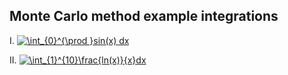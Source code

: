 ## Monte Carlo method example integrations

I. <a href="https://www.codecogs.com/eqnedit.php?latex=\bg_white&space;\int_{0}^{\prod&space;}sin(x)&space;dx" target="_blank"><img src="https://latex.codecogs.com/gif.latex?\bg_white&space;\int_{0}^{\prod&space;}sin(x)&space;dx" title="\int_{0}^{\prod }sin(x) dx" /></a>

II. <a href="https://www.codecogs.com/eqnedit.php?latex=\bg_white&space;\int_{1}^{10}\frac{ln(x)}{x}dx" target="_blank"><img src="https://latex.codecogs.com/gif.latex?\bg_white&space;\int_{1}^{10}\frac{ln(x)}{x}dx" title="\int_{1}^{10}\frac{ln(x)}{x}dx" /></a>

